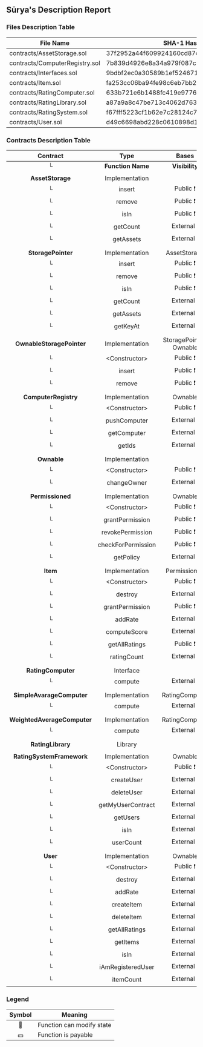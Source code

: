 ## Sūrya's Description Report

### Files Description Table


|  File Name  |  SHA-1 Hash  |
|-------------|--------------|
| contracts/AssetStorage.sol | 37f2952a44f609924160cd87c445a3f22c9202d2 |
| contracts/ComputerRegistry.sol | 7b839d4926e8a34a979f087c58b596ee55f28736 |
| contracts/Interfaces.sol | 9bdbf2ec0a30589b1ef524671baf255b211a12f9 |
| contracts/Item.sol | fa253cc06ba94fe98c6eb7bb24f2fee23c18cecb |
| contracts/RatingComputer.sol | 633b721e6b1488fc419e9776e35618f6d8628fa0 |
| contracts/RatingLibrary.sol | a87a9a8c47be713c4062d7632e937f3daa2249c7 |
| contracts/RatingSystem.sol | f67fff5223cf1b62e7c28124c794677bab47f763 |
| contracts/User.sol | d49c6698abd228c0610898d19ae8907d1599411f |


### Contracts Description Table


|  Contract  |         Type        |       Bases      |                  |                 |
|:----------:|:-------------------:|:----------------:|:----------------:|:---------------:|
|     └      |  **Function Name**  |  **Visibility**  |  **Mutability**  |  **Modifiers**  |
||||||
| **AssetStorage** | Implementation |  |||
| └ | insert | Public ❗️ | 🛑  | |
| └ | remove | Public ❗️ | 🛑  | |
| └ | isIn | Public ❗️ |   | |
| └ | getCount | External ❗️ |   | |
| └ | getAssets | External ❗️ |   | |
||||||
| **StoragePointer** | Implementation | AssetStorage |||
| └ | insert | Public ❗️ | 🛑  | |
| └ | remove | Public ❗️ | 🛑  | |
| └ | isIn | Public ❗️ |   | |
| └ | getCount | External ❗️ |   | |
| └ | getAssets | External ❗️ |   | |
| └ | getKeyAt | External ❗️ |   | |
||||||
| **OwnableStoragePointer** | Implementation | StoragePointer, Ownable |||
| └ | \<Constructor\> | Public ❗️ | 🛑  | Ownable |
| └ | insert | Public ❗️ | 🛑  | isOwner |
| └ | remove | Public ❗️ | 🛑  | isOwner |
||||||
| **ComputerRegistry** | Implementation | Ownable |||
| └ | \<Constructor\> | Public ❗️ | 🛑  | Ownable |
| └ | pushComputer | External ❗️ | 🛑  | isOwner |
| └ | getComputer | External ❗️ |   | |
| └ | getIds | External ❗️ |   | |
||||||
| **Ownable** | Implementation |  |||
| └ | \<Constructor\> | Public ❗️ | 🛑  | |
| └ | changeOwner | External ❗️ | 🛑  | isOwner |
||||||
| **Permissioned** | Implementation | Ownable |||
| └ | \<Constructor\> | Public ❗️ | 🛑  | Ownable |
| └ | grantPermission | Public ❗️ | 🛑  | isOwner |
| └ | revokePermission | Public ❗️ | 🛑  | |
| └ | checkForPermission | Public ❗️ |   | |
| └ | getPolicy | External ❗️ |   | |
||||||
| **Item** | Implementation | Permissioned |||
| └ | \<Constructor\> | Public ❗️ | 🛑  | Permissioned |
| └ | destroy | External ❗️ | 🛑  | isOwner |
| └ | grantPermission | Public ❗️ | 🛑  | isOwner |
| └ | addRate | External ❗️ | 🛑  | |
| └ | computeScore | External ❗️ |   | |
| └ | getAllRatings | Public ❗️ |   | |
| └ | ratingCount | External ❗️ |   | |
||||||
| **RatingComputer** | Interface |  |||
| └ | compute | External ❗️ |   | |
||||||
| **SimpleAvarageComputer** | Implementation | RatingComputer |||
| └ | compute | External ❗️ |   | haveEqualLength |
||||||
| **WeightedAverageComputer** | Implementation | RatingComputer |||
| └ | compute | External ❗️ |   | haveEqualLength |
||||||
| **RatingLibrary** | Library |  |||
||||||
| **RatingSystemFramework** | Implementation | Ownable |||
| └ | \<Constructor\> | Public ❗️ | 🛑  | Ownable |
| └ | createUser | External ❗️ | 🛑  | |
| └ | deleteUser | External ❗️ | 🛑  | |
| └ | getMyUserContract | External ❗️ |   | |
| └ | getUsers | External ❗️ |   | |
| └ | isIn | External ❗️ |   | |
| └ | userCount | External ❗️ |   | |
||||||
| **User** | Implementation | Ownable |||
| └ | \<Constructor\> | Public ❗️ | 🛑  | Ownable |
| └ | destroy | External ❗️ | 🛑  | isOwner |
| └ | addRate | External ❗️ | 🛑  | isOwner |
| └ | createItem | External ❗️ | 🛑  | isOwner |
| └ | deleteItem | External ❗️ | 🛑  | isOwner |
| └ | getAllRatings | External ❗️ |   | |
| └ | getItems | External ❗️ |   | |
| └ | isIn | External ❗️ |   | |
| └ | iAmRegisteredUser | External ❗️ |   | |
| └ | itemCount | External ❗️ |   | |


### Legend

|  Symbol  |  Meaning  |
|:--------:|-----------|
|    🛑    | Function can modify state |
|    💵    | Function is payable |
